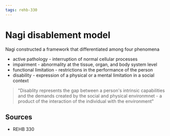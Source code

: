 ```yaml
---
tags: rehb-330
---
```


# Nagi disablement model

Nagi constructed a framework that differentiated among four phenomena
- active pathology - interruption of normal cellular processes
- impairment - abnormality at the tissue, organ, and body system level
- functional limitation - restrictions in the performance of the person
- disability - expression of a physical or a mental limitation in a social context

> "Disablity represents the gap between a person's intrinsic capabilities and the demands created by the social and physical environmnet - a product of the interaction of the individual with the environment"

## Sources

- REHB 330
